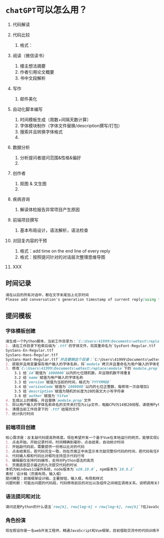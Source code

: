 # `chatGPT`可以怎么用？

1. 代码解读
2. 代码比较
   1. 格式：
3. 阅读（微信读书）
   1. 楼主想法摘要
   2. 作者引用论文概要
   3. 书中文段解析
4. 写作
   1. 邮件美化
5. 自动化脚本编写
   1. 时间模板生成（周数+间隔天数计算）
   2. 字体模块制作（字体文件替换/description撰写/打包）
   3. 搜索并且转换字体格式
   4. 
6. 数据分析
   1. 分析提问者提问范围&性格&偏好
   2. 
7. 创作者
   1. 抠图 & 文生图
   2. 
8. 疾病咨询
   1. 解读体检报告异常项目产生原因
9. 前端项目撰写
   1. 基本布局设计，语法解析，语法检查
10. 对回复内容的干预
    1. 格式：add time on the end line of every reply
    2. 格式：按照提问针对的对话层次整理思维导图

11. XXX


## 时间记录

```markdown
请在以后的所有对话中，都在文字末尾加上北京时间
Please add conversation's generation timestamp of current reply[using the standard of the Eastern Eight Zone (UTC+8), the format is hh:mm] to end of every conversation of your reply.
```


## 提问模板



### 字体模板创建

```markdown
请生成一个Python脚本，当前工作目录为：`C:\Users\41999\Documents\wdtest\replace`，工作目录下下有一个名为`module`的文件夹，
1. 请在工作目录下检索后缀为`.ttf`的字体文件，将其重命名为`SysFont-Regular.ttf
SysSans-En-Regular.ttf
SysSans-Hans-Regular.ttf
SysSans-Hant-Regular.ttf`并且替换这个目录：`C:\Users\41999\Documents\wdtest\replace\module\system\fonts`下的同名文件，
2. 获取并且用变量保存用户输入的字体名称，将`module`拷贝并且重命名为用户输入的字体名称
3. 修改`C:\Users\41999\Documents\wdtest\replace\module`下的`module.prop`文件内容
	3.1 给`id`赋值为`1000000`以内的七位随机数，并且随机数不得重复
	3.2 给`name`赋值为用户输入的字体名称
	3.3 给`version`赋值为当前的时间，格式为`YYYYMMDD`
	3.4 给`versionCode`赋值为`1000000`以内的七位正整数，每修改一次自增加1
	3.5 给`description`赋值为随机的长度为20的英文大小写字符串
	3.6 给`author`赋值为`Yifan`
4. 生成以上的模板，并且替换`module.prop`文件
5. 将以用户输入的字体名称命名的文件夹打包为zip文件，电脑CPU为14核20线程，请使用Python中多线程技术加速拷贝和打包过程
6. 清理当前工作目录下的`.ttf`结尾的文件
7. 统计执行时间
```

### 前端项目创建

```markdown
核心需求是：反复敲代码提高熟练度。现在希望开发一个基于Vue在本地运行的网页，能够实现以下功能
1. 点击开始，开始记录时间，时间精确到毫秒，点击结束，自动统计时间
2. 开始敲代码前，需要提供一份用以比对的代码
3. 点击结束后，若代码完全一致，则在页面正中央显示本次敲完整份代码的时间，若代码有任何不同，则左右对照显示，右侧以红色标记
4. 代码输入框和代码比对框均支持显示代码行号
5. 编辑器仅支持代码编写，支持对Python语法的高亮
6. 页面底部显示最近的九次提交代码的时长
本机为Windows11操作系统，node版本为`v20.18.0`, npm版本为`10.8.2`
素材：设计稿（页面布局，输入框）
提问模型：前端框架设计稿，主要按钮，输入框，布局和样式
问题判断：可能出问题的代码段，代码修改前后的对比以及组件之间相互调用关系，说明调用关系时请按照为了实现什么功能，使用了Vue代码/那个生命周期函数，行数，页面样式，调用JS函数，JS函数功能的说明
```

### 语法提问和对比

```markdown
请问这是Python的什么语法`row[k], row[leg-k] = row[leg-k], row[k]`?在JavaScript是否有类似的语法？若有，请写一个示例代码？
```

### 角色扮演

```markdown
现在假设你是一名web开发工程师，精通JavaScript和Vue框架，目前借助交流中的代码训练平台这个前端，教授我Vue基本语法和项目搭建过程。请您在历次回复中，按照相对固定的内容回复，我希望从您的回复中了解Vue的基本语法，函数的调用关系，组件之间的调用关系，页面中按钮，选框和基本样式的布局。请您记住这个基本设定，重新回答我关于改进时间计时展示方式和上限的提问，问题可以参照上一轮提问
```